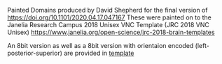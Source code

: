 Painted Domains produced by David Shepherd for the final version of https://doi.org/10.1101/2020.04.17.047167 
These were painted on to the Janelia Research Campus 2018 Unisex VNC Template (JRC 2018 VNC Unisex) https://www.janelia.org/open-science/jrc-2018-brain-templates 

An 8bit version as well as a 8bit version with orientaion encoded (left-posterior-superior) are provided in [template](template/)

